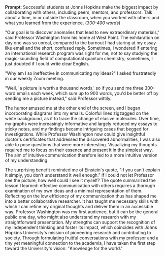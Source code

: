 __Prompt__: Successful students at Johns Hopkins make the biggest impact by collaborating with others, including peers, mentors, and professors. Talk about a time, in or outside the classroom, when you worked with others and what you learned from the experience. (_300-400 words_)

"Our goal is to discover anomalies that lead to new extraordinary materials," said Professor Washington from his home at West Point. The exhilaration on day one was so unreal, compared to the burnout I had staring at my essay-like email and the short, confused reply. Sometimes, I wondered if entering an international research program was right for me, not to say studying the magic-sounding field of computational quantum chemistry; sometimes, I just doubted if I could write clear English.

"Why am I so ineffective in communicating my ideas?" I asked frustratedly in our weekly Zoom meeting.

"Well, 'a picture is worth a thousand words,' so if you send me three 300-word emails each week, which sum up to 900 words, you'd be better off by sending me a picture instead," said Professor wittily.

The humor amused me at the other end of the screen, and I began incorporating diagrams into my emails. Colorful lines zigzagged on the white background, as if to trace the change of elusive molecules. Over time, my graphs were increasingly informative and largely reduced my essays to sticky notes, and my findings became intriguing cases that begged for investigations. While Professor Washington now could give insightful doctor's certificates that addressed the discovered abnormalities, I was also able to pose questions that were more interesting. Visualizing my thoughts required me to focus on their essence and present it in the simplest way. The aim of intuitive communication therefore led to a more intuitive version of my understanding.

The surprising benefit reminded me of Einstein's quote, "If you can't explain it simply, you don't understand it well enough." If I could not let Professor see the picture, how well could I see it myself? The quote summarized the lesson I learned: effective communication with others requires a thorough examination of my own ideas and a minimal representation of them. Reflecting on the low efficiency of my communication thus has shaped me into a better collaborative researcher. It has taught me necessary skills with which I can refine my original thoughts and deliver them in an accessible way. Professor Washington was my first audience, but it can be the general public one day, who might also understand my research with my straightforward presentation. My strengths can support the recognition of my independent thinking and foster its impact, which coincides with Johns Hopkins University's mission of pioneering research and contributing to society. Through formulating fruitful conversations with my professor and a tiny yet meaningful connection to the academia, I have taken the first step toward the University's vision: "Knowledge for the world."